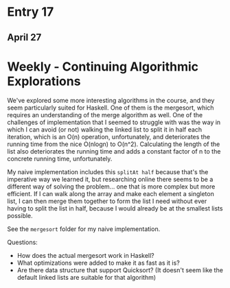 # Entry 17

## April 27

# Weekly - Continuing Algorithmic Explorations

We've explored some more interesting algorithms in the course, and they seem particularly suited for Haskell. One of them is the mergesort, which requires an understanding of the merge algorithm as well. One of the challenges of implementation that I seemed to struggle with was the way in which I can avoid (or not) walking the linked list to split it in half each iteration, which is an O(n) operation, unfortunately, and deteriorates the running time from the nice O(nlogn) to O(n^2). Calculating the length of the list also deteriorates the running time and adds a constant factor of n to the concrete running time, unfortunately.

My naive implementation includes this `splitAt half` because that's the imperative way we learned it, but researching online there seems to be a different way of solving the problem... one that is more complex but more efficient. If I can walk along the array and make each element a singleton list, I can then merge them together to form the list I need without ever having to split the list in half, because I would already be at the smallest lists possible.

See the `mergesort` folder for my naive implementation.

Questions:
- How does the actual mergesort work in Haskell?
- What optimizations were added to make it as fast as it is?
- Are there data structure that support Quicksort? (It doesn't seem like the default linked lists are suitable for that algorithm)



